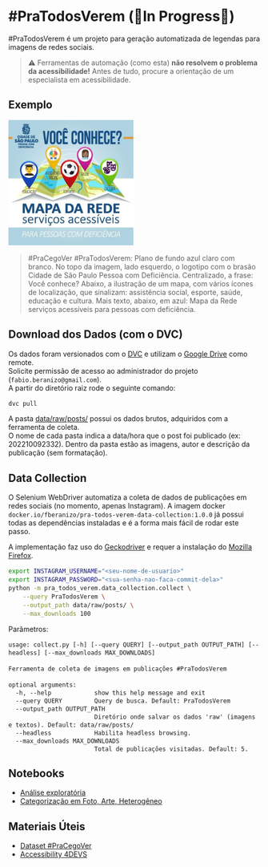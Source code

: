 # #PraTodosVerem (🚧In Progress🚧)

#PraTodosVerem é um projeto para geração automatizada de legendas para imagens de redes sociais.

> :warning: Ferramentas de automação (como esta) **não resolvem o problema da acessibilidade!** Antes de tudo, procure a orientação de um especialista em acessibilidade.

## Exemplo

<img src="./sample.jpg" width="250" />

> #PraCegoVer #PraTodosVerem: Plano de fundo azul claro com branco. No topo da imagem, lado esquerdo, o logotipo com o brasão Cidade de São Paulo Pessoa com Deficiência. Centralizado, a frase: Você conhece? Abaixo, a ilustração de um mapa, com vários ícones de localização, que sinalizam: assistência social, esporte, saúde, educação e cultura. Mais texto, abaixo, em azul: Mapa da Rede serviços acessíveis para pessoas com deficiência.

## Download dos Dados (com o DVC)

Os dados foram versionados com o [DVC](https://dvc.org/) e utilizam o [Google Drive](https://dvc.org/doc/user-guide/how-to/setup-google-drive-remote#using-a-custom-google-cloud-project-recommended) como remote.<br>
Solicite permissão de acesso ao administrador do projeto (`fabio.beranizo@gmail.com`).<br>
A partir do diretório raiz rode o seguinte comando:

```bash
dvc pull
```

A pasta [data/raw/posts/](./data/raw/posts/) possui os dados brutos, adquiridos com a ferramenta de coleta.<br>
O nome de cada pasta indica a data/hora que o post foi publicado (ex: 202210092332). Dentro da pasta estão as imagens, autor e descrição da publicação (sem formatação).

## Data Collection

O Selenium WebDriver automatiza a coleta de dados de publicações em redes sociais (no momento, apenas Instagram).
A imagem docker `docker.io/fberanizo/pra-todos-verem-data-collection:1.0.0` já possui todas as dependências instaladas e é a forma mais fácil de rodar este passo.

A implementação faz uso do [Geckodriver](https://github.com/mozilla/geckodriver/releases) e requer a instalação do [Mozilla Firefox](https://www.mozilla.org/en-US/firefox/new/).

```bash
export INSTAGRAM_USERNAME="<seu-nome-de-usuario>"
export INSTAGRAM_PASSWORD="<sua-senha-nao-faca-commit-dela>"
python -m pra_todos_verem.data_collection.collect \
    --query PraTodosVerem \
    --output_path data/raw/posts/ \
    --max_downloads 100
```

Parâmetros:

```
usage: collect.py [-h] [--query QUERY] [--output_path OUTPUT_PATH] [--headless] [--max_downloads MAX_DOWNLOADS]

Ferramenta de coleta de imagens em publicações #PraTodosVerem

optional arguments:
  -h, --help            show this help message and exit
  --query QUERY         Query de busca. Default: PraTodosVerem
  --output_path OUTPUT_PATH
                        Diretório onde salvar os dados 'raw' (imagens e textos). Default: data/raw/posts/
  --headless            Habilita headless browsing.
  --max_downloads MAX_DOWNLOADS
                        Total de publicações visitadas. Default: 5.
```

## Notebooks

- [Análise exploratória](./notebooks/0_Journey_Through_Data.ipynb)
- [Categorização em Foto, Arte, Heterogêneo](./notebooks/1_Categorization_Procedure.ipynb)

## Materiais Úteis

- [Dataset #PraCegoVer](https://github.com/larocs/PraCegoVer)
- [Accessibility 4DEVS](https://www.linkedin.com/company/accessibility4devs/about/)
